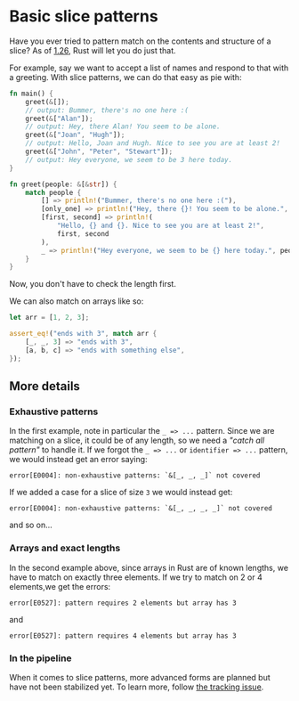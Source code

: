 # Basic slice patterns

Have you ever tried to pattern match on the contents and structure of a slice?
As of [1.26](basic-slice-patterns), Rust will let you do just that.

[basic-slice-patterns]: https://blog.rust-lang.org/2018/05/10/Rust-1.26.html#basic-slice-patterns

For example, say we want to accept a list of names and respond to that with a
greeting. With slice patterns, we can do that easy as pie with:

```rust
fn main() {
    greet(&[]);
    // output: Bummer, there's no one here :(
    greet(&["Alan"]);
    // output: Hey, there Alan! You seem to be alone.
    greet(&["Joan", "Hugh"]);
    // output: Hello, Joan and Hugh. Nice to see you are at least 2!
    greet(&["John", "Peter", "Stewart"]);
    // output: Hey everyone, we seem to be 3 here today.
}

fn greet(people: &[&str]) {
    match people {
        [] => println!("Bummer, there's no one here :("),
        [only_one] => println!("Hey, there {}! You seem to be alone.", only_one),
        [first, second] => println!(
            "Hello, {} and {}. Nice to see you are at least 2!",
            first, second
        ),
        _ => println!("Hey everyone, we seem to be {} here today.", people.len()),
    }
}
```

Now, you don't have to check the length first.

We can also match on arrays like so:

```rust
let arr = [1, 2, 3];

assert_eq!("ends with 3", match arr {
    [_, _, 3] => "ends with 3",
    [a, b, c] => "ends with something else",
});
```

## More details

### Exhaustive patterns

In the first example, note in particular the `_ => ...` pattern.
Since we are matching on a slice, it could be of any length, so we need a
*"catch all pattern"* to handle it. If we forgot the `_ => ...` or
`identifier => ...` pattern, we would instead get an error saying:

```ignore
error[E0004]: non-exhaustive patterns: `&[_, _, _]` not covered
```

If we added a case for a slice of size `3` we would instead get:

```ignore
error[E0004]: non-exhaustive patterns: `&[_, _, _, _]` not covered
```

and so on...

### Arrays and exact lengths

In the second example above, since arrays in Rust are of known lengths,
we have to match on exactly three elements.
If we try to match on 2 or 4 elements,we get the errors:

```ignore
error[E0527]: pattern requires 2 elements but array has 3
```

and

```ignore
error[E0527]: pattern requires 4 elements but array has 3
```

### In the pipeline

[the tracking issue]: https://github.com/rust-lang/rust/issues/23121

When it comes to slice patterns, more advanced forms are planned but
have not been stabilized yet. To learn more, follow [the tracking issue].
